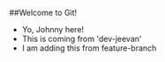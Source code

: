 ##Welcome to Git!

- Yo, Johnny here!
- This is coming from 'dev-jeevan'
- I am adding this from feature-branch
